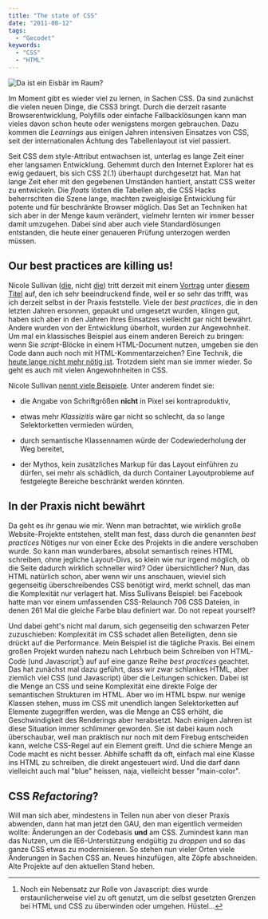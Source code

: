 ```yaml
---
title: "The state of CSS"
date: "2011-08-12"
tags:
  - "Gecodet"
keywords:
  - "CSS"
  - "HTML"
---
```


![Da ist ein Eisbär im Raum?](/images/codecandies/bestpracticeicebear.jpg)

Im Moment gibt es wieder viel zu lernen, in Sachen CSS. Da sind zunächst die vielen neuen Dinge, die CSS3 bringt. Durch die derzeit rasante Browserentwicklung, Polyfills oder einfache Fallbacklösungen kann man vieles davon schon heute oder wenigstens morgen gebrauchen. Dazu kommen die _Learnings_ aus einigen Jahren intensiven Einsatzes von CSS, seit der internationalen Ächtung des Tabellenlayout ist viel passiert.

Seit CSS dem style-Attribut entwachsen ist, unterlag es lange Zeit einer eher langsamen Entwicklung. Gehemmt durch den Internet Explorer hat es ewig gedauert, bis sich CSS 2(.1) überhaupt durchgesetzt hat. Man hat lange Zeit eher mit den gegebenen Umständen hantiert, anstatt CSS weiter zu entwickeln. Die _floats_ lösten die Tabellen ab, die CSS Hacks beherrschten die Szene lange, machten zweigleisige Entwicklung für potente und für beschränkte Browser möglich. Das Set an Techniken hat sich aber in der Menge kaum verändert, vielmehr lernten wir immer besser damit umzugehen. Dabei sind aber auch viele Standardlösungen entstanden, die heute einer genaueren Prüfung unterzogen werden müssen.

## Our best practices are killing us!

Nicole Sullivan ([die](http://www.stubbornella.org/content/), nicht [die](http://de.wikipedia.org/wiki/Nicole_Sullivan)) tritt derzeit mit einem [Vortrag](http://www.slideshare.net/stubbornella/our-best-practices-are-killing-us) unter [diesem Titel](http://aneventapart.com/2011/minneapolis/) auf, den ich sehr beeindruckend finde, weil er so sehr das trifft, was ich derzeit selbst in der Praxis feststelle. Viele der _best practices_, die in den letzten Jahren ersonnen, gepaukt und umgesetzt wurden, klingen gut, haben sich aber in den Jahren ihres Einsatzes vielleicht gar nicht bewährt. Andere wurden von der Entwicklung überholt, wurden zur Angewohnheit. Um mal ein klassisches Beispiel aus einem anderen Bereich zu bringen: wenn Sie _script_\-Blöcke in einem HTML-Document nutzen, umgeben sie den Code dann auch noch mit HTML-Kommentarzeichen? Eine Technik, die [heute lange nicht mehr nötig ist](http://www.javascripttoolbox.com/bestpractices/#comments). Trotzdem sieht man sie immer wieder. So geht es auch mit vielen Angewohnheiten in CSS.

Nicole Sullivan [nennt viele Beispiele](http://www.stubbornella.org/content/2011/04/28/our-best-practices-are-killing-us/). Unter anderem findet sie:

- die Angabe von Schriftgrößen **nicht** in Pixel sei kontraproduktiv,

- etwas mehr _Klassizitis_ wäre gar nicht so schlecht, da so lange Selektorketten vermieden würden,

- durch semantische Klassennamen würde der Codewiederholung der Weg bereitet,

- der Mythos, kein zusätzliches Markup für das Layout einführen zu dürfen, sei mehr als schädlich, da durch Container Layoutprobleme auf festgelegte Bereiche beschränkt werden könnten.


## In der Praxis nicht bewährt

Da geht es ihr genau wie mir. Wenn man betrachtet, wie wirklich große Website-Projekte entstehen, stellt man fest, dass durch die genannten _best practices_ Nötiges nur von einer Ecke des Projekts in die andere verschoben wurde. So kann man wunderbares, absolut semantisch reines HTML schreiben, ohne jegliche Layout-Divs, so klein wie nur irgend möglich, ob die Seite dadurch wirklich schneller wird? Oder übersichtlicher? Nun, das HTML natürlich schon, aber wenn wir uns anschauen, wieviel sich gegenseitig überschreibendes CSS benötigt wird, merkt schnell, das man die Komplexität nur verlagert hat. Miss Sullivans Beispiel: bei Facebook hatte man vor einem umfassenden CSS-Relaunch 706 CSS Dateien, in denen 261 Mal die gleiche Farbe blau definiert war. Do not repeat yourself?

Und dabei geht's nicht mal darum, sich gegenseitig den schwarzen Peter zuzuschieben: Komplexität im CSS schadet allen Beteiligten, denn sie drückt auf die Performance. Mein Beispiel ist die tägliche Praxis. Bei einem großen Projekt wurden nahezu nach Lehrbuch beim Schreiben von HTML-Code (und Javascript[^1]) auf auf eine ganze Reihe _best practices_ geachtet. Das hat zunächst mal dazu geführt, dass wir zwar schlankes HTML, aber ziemlich viel CSS (und Javascript) über die Leitungen schicken. Dabei ist die Menge an CSS und seine Komplexität eine direkte Folge der semantischen Strukturen im HTML. Aber wo im HTML bspw. nur wenige Klassen stehen, muss im CSS mit unendlich langen Selektorketten auf Elemente zugegriffen werden, was die Menge an CSS erhöht, die Geschwindigkeit des Renderings aber herabsetzt. Nach einigen Jahren ist diese Situation immer schlimmer geworden. Sie ist dabei kaum noch überschaubar, weil man praktisch nur noch mit dem Firebug entscheiden kann, welche CSS-Regel auf ein Element greift. Und die schiere Menge an Code macht es nicht besser. Abhilfe schafft da oft, einfach mal eine Klasse ins HTML zu schreiben, die direkt angesteuert wird. Und die darf dann vielleicht auch mal "blue" heissen, naja, vielleicht besser "main-color".

## CSS _Refactoring_?

Will man sich aber, mindestens in Teilen nun aber von dieser Praxis abwenden, dann hat man jetzt den GAU, den man eigentlich vermeiden wollte: Änderungen an der Codebasis **und** am CSS. Zumindest kann man das Nutzen, um die IE6-Unterstützung endgültig zu _droppen_ und so das ganze CSS etwas zu modernisieren. So stehen nun vieler Orten viele Änderungen in Sachen CSS an. Neues hinzufügen, alte Zöpfe abschneiden. Alte Projekte auf den aktuellen Stand heben.

[^1]: Noch ein Nebensatz zur Rolle von Javascript: dies wurde erstaunlicherweise viel zu oft genutzt, um die selbst gesetzten Grenzen bei HTML und CSS zu überwinden oder umgehen. Hüstel…
